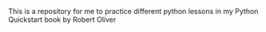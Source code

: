 This is a repository for me to practice different python lessons in my Python Quickstart book by Robert Oliver
